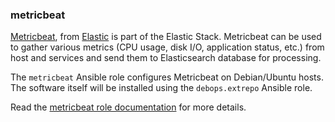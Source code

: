 ### metricbeat

[Metricbeat](https://www.elastic.co/beats/metricbeat), from
[Elastic](https://www.elastic.co/) is part of the Elastic Stack.
Metricbeat can be used to gather various metrics (CPU usage, disk I/O,
application status, etc.) from host and services and send them to
Elasticsearch database for processing.

The `metricbeat` Ansible role configures Metricbeat on Debian/Ubuntu
hosts. The software itself will be installed using the `debops.extrepo`
Ansible role.

Read the [metricbeat role documentation](https://docs.debops.org/en/master/ansible/roles/metricbeat/) for more details.
